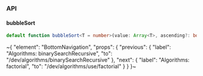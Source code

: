 

### API

#### bubbleSort

```ts
default function bubbleSort<T = number>(value: Array<T>, ascending?: boolean): Array<T>;
```


~{
  "element": "BottomNavigation",
  "props": {
    "previous": {
      "label": "Algorithms: binarySearchRecursive",
      "to": "/dev/algorithms/binarySearchRecursive"
    },
    "next": {
      "label": "Algorithms: factorial",
      "to": "/dev/algorithms/use/factorial"
    }
  }
}~
